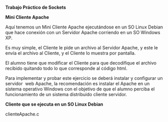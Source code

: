 **Trabajo Práctico de Sockets**

**Mini Cliente Apache**

Aquí tenemos un Mini Cliente Apache ejecutándose en un SO Linux Debian que hace conexión con un Servidor Apache corriendo en un SO Windows XP.

Es muy simple, el Cliente le pide un archivo al Servidor Apache, y este le envía el archivo al Cliente, y el Cliente lo muestra por pantalla.

El alumno tiene que modificar el Cliente para que decodifique el archivo recibido quitando todo lo que corresponde al código html.

Para implementar y probar este ejercicio se deberá instalar y configurar un servidor  web Apache, la recomendación es instalar el Apache en un sistema operativo Windows con el objetivo de que el alumno perciba el funcionamiento de un sistema distribuido cliente servidor.

**Cliente que se ejecuta en un SO Linux Debian**

clienteApache.c
